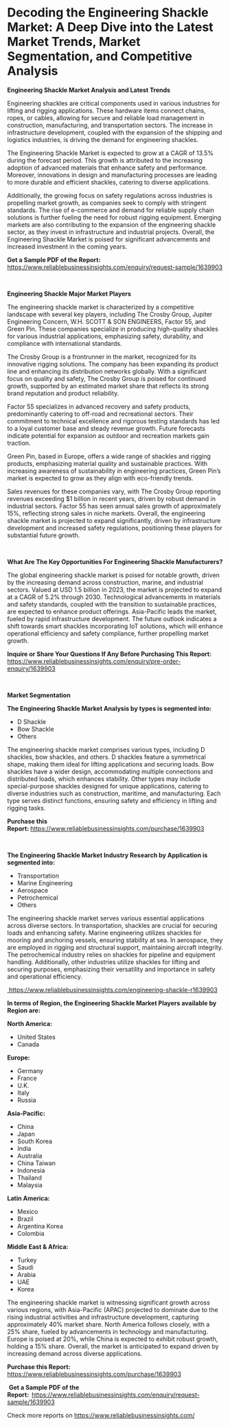 <p><h1>Decoding the Engineering Shackle Market: A Deep Dive into the Latest Market Trends, Market Segmentation, and Competitive Analysis</h1></p><p><strong>Engineering Shackle Market Analysis and Latest Trends</strong></p>
<p><p>Engineering shackles are critical components used in various industries for lifting and rigging applications. These hardware items connect chains, ropes, or cables, allowing for secure and reliable load management in construction, manufacturing, and transportation sectors. The increase in infrastructure development, coupled with the expansion of the shipping and logistics industries, is driving the demand for engineering shackles.</p><p>The Engineering Shackle Market is expected to grow at a CAGR of 13.5% during the forecast period. This growth is attributed to the increasing adoption of advanced materials that enhance safety and performance. Moreover, innovations in design and manufacturing processes are leading to more durable and efficient shackles, catering to diverse applications. </p><p>Additionally, the growing focus on safety regulations across industries is propelling market growth, as companies seek to comply with stringent standards. The rise of e-commerce and demand for reliable supply chain solutions is further fueling the need for robust rigging equipment. Emerging markets are also contributing to the expansion of the engineering shackle sector, as they invest in infrastructure and industrial projects. Overall, the Engineering Shackle Market is poised for significant advancements and increased investment in the coming years.</p></p>
<p><strong>Get a Sample PDF of the Report:&nbsp;</strong> <a href="https://www.reliablebusinessinsights.com/enquiry/request-sample/1639903?utm_campaign=2196&utm_medium=2&utm_source=Github&utm_content=ia&utm_term=27022025&utm_id=engineering-shackle">https://www.reliablebusinessinsights.com/enquiry/request-sample/1639903</a></p>
<p>&nbsp;</p>
<p><strong>Engineering Shackle Major Market Players</strong></p>
<p><p>The engineering shackle market is characterized by a competitive landscape with several key players, including The Crosby Group, Jupiter Engineering Concern, W.H. SCOTT & SON ENGINEERS, Factor 55, and Green Pin. These companies specialize in producing high-quality shackles for various industrial applications, emphasizing safety, durability, and compliance with international standards.</p><p>The Crosby Group is a frontrunner in the market, recognized for its innovative rigging solutions. The company has been expanding its product line and enhancing its distribution networks globally. With a significant focus on quality and safety, The Crosby Group is poised for continued growth, supported by an estimated market share that reflects its strong brand reputation and product reliability.</p><p>Factor 55 specializes in advanced recovery and safety products, predominantly catering to off-road and recreational sectors. Their commitment to technical excellence and rigorous testing standards has led to a loyal customer base and steady revenue growth. Future forecasts indicate potential for expansion as outdoor and recreation markets gain traction.</p><p>Green Pin, based in Europe, offers a wide range of shackles and rigging products, emphasizing material quality and sustainable practices. With increasing awareness of sustainability in engineering practices, Green Pin’s market is expected to grow as they align with eco-friendly trends.</p><p>Sales revenues for these companies vary, with The Crosby Group reporting revenues exceeding $1 billion in recent years, driven by robust demand in industrial sectors. Factor 55 has seen annual sales growth of approximately 15%, reflecting strong sales in niche markets. Overall, the engineering shackle market is projected to expand significantly, driven by infrastructure development and increased safety regulations, positioning these players for substantial future growth.</p></p>
<p>&nbsp;</p>
<p><strong>What Are The Key Opportunities For Engineering Shackle Manufacturers?</strong></p>
<p><p>The global engineering shackle market is poised for notable growth, driven by the increasing demand across construction, marine, and industrial sectors. Valued at USD 1.5 billion in 2023, the market is projected to expand at a CAGR of 5.2% through 2030. Technological advancements in materials and safety standards, coupled with the transition to sustainable practices, are expected to enhance product offerings. Asia-Pacific leads the market, fueled by rapid infrastructure development. The future outlook indicates a shift towards smart shackles incorporating IoT solutions, which will enhance operational efficiency and safety compliance, further propelling market growth.</p></p>
<p><strong>Inquire or Share Your Questions If Any Before Purchasing This Report:</strong> <a href="https://www.reliablebusinessinsights.com/enquiry/pre-order-enquiry/1639903?utm_campaign=2196&utm_medium=2&utm_source=Github&utm_content=ia&utm_term=27022025&utm_id=engineering-shackle">https://www.reliablebusinessinsights.com/enquiry/pre-order-enquiry/1639903</a></p>
<p>&nbsp;</p>
<p><strong>Market Segmentation</strong></p>
<p><strong>The Engineering Shackle Market Analysis by types is segmented into:</strong></p>
<p><ul><li>D Shackle</li><li>Bow Shackle</li><li>Others</li></ul></p>
<p><p>The engineering shackle market comprises various types, including D shackles, bow shackles, and others. D shackles feature a symmetrical shape, making them ideal for lifting applications and securing loads. Bow shackles have a wider design, accommodating multiple connections and distributed loads, which enhances stability. Other types may include special-purpose shackles designed for unique applications, catering to diverse industries such as construction, maritime, and manufacturing. Each type serves distinct functions, ensuring safety and efficiency in lifting and rigging tasks.</p></p>
<p><strong>Purchase this Report:&nbsp;</strong><a href="https://www.reliablebusinessinsights.com/purchase/1639903?utm_campaign=2196&utm_medium=2&utm_source=Github&utm_content=ia&utm_term=27022025&utm_id=engineering-shackle">https://www.reliablebusinessinsights.com/purchase/1639903</a></p>
<p>&nbsp;</p>
<p><strong>The Engineering Shackle Market Industry Research by Application is segmented into:</strong></p>
<p><ul><li>Transportation</li><li>Marine Engineering</li><li>Aerospace</li><li>Petrochemical</li><li>Others</li></ul></p>
<p><p>The engineering shackle market serves various essential applications across diverse sectors. In transportation, shackles are crucial for securing loads and enhancing safety. Marine engineering utilizes shackles for mooring and anchoring vessels, ensuring stability at sea. In aerospace, they are employed in rigging and structural support, maintaining aircraft integrity. The petrochemical industry relies on shackles for pipeline and equipment handling. Additionally, other industries utilize shackles for lifting and securing purposes, emphasizing their versatility and importance in safety and operational efficiency.</p></p>
<p><a href="https://www.reliablebusinessinsights.com/engineering-shackle-r1639903?utm_campaign=2196&utm_medium=2&utm_source=Github&utm_content=ia&utm_term=27022025&utm_id=engineering-shackle">&nbsp;https://www.reliablebusinessinsights.com/engineering-shackle-r1639903</a></p>
<p><strong>In terms of Region, the Engineering Shackle Market Players available by Region are:</strong></p>
<p>
    <p> <strong> North America: </strong>
        <ul>
            <li>United States</li>
            <li>Canada</li>
        </ul>
        </p> 
    <p> <strong> Europe: </strong>
        <ul>
            <li>Germany</li>
            <li>France</li>
            <li>U.K.</li>
            <li>Italy</li>
            <li>Russia</li>
        </ul>
        </p> 
    <p> <strong> Asia-Pacific: </strong>
        <ul>
            <li>China</li>
            <li>Japan</li>
            <li>South Korea</li>
            <li>India</li>
            <li>Australia</li>
            <li>China Taiwan</li>
            <li>Indonesia</li>
            <li>Thailand</li>
            <li>Malaysia</li>
        </ul>
        </p> 
    <p> <strong> Latin America: </strong>
        <ul>
            <li>Mexico</li>
            <li>Brazil</li>
            <li>Argentina Korea</li>
            <li>Colombia</li>
        </ul>
        </p> 
    <p> <strong> Middle East & Africa: </strong>
        <ul>
            <li>Turkey</li>
            <li>Saudi</li>
            <li>Arabia</li>
            <li>UAE</li>
            <li>Korea</li>
        </ul>
    </p>
    </p>
<p><p>The engineering shackle market is witnessing significant growth across various regions, with Asia-Pacific (APAC) projected to dominate due to the rising industrial activities and infrastructure development, capturing approximately 40% market share. North America follows closely, with a 25% share, fueled by advancements in technology and manufacturing. Europe is poised at 20%, while China is expected to exhibit robust growth, holding a 15% share. Overall, the market is anticipated to expand driven by increasing demand across diverse applications.</p></p>
<p><strong>Purchase this Report: </strong><a href="https://www.reliablebusinessinsights.com/purchase/1639903?utm_campaign=2196&utm_medium=2&utm_source=Github&utm_content=ia&utm_term=27022025&utm_id=engineering-shackle">https://www.reliablebusinessinsights.com/purchase/1639903</a></p>
<p>&nbsp;<strong>Get a Sample PDF of the Report:&nbsp;&nbsp;</strong><a href="https://www.reliablebusinessinsights.com/enquiry/request-sample/1639903?utm_campaign=2196&utm_medium=2&utm_source=Github&utm_content=ia&utm_term=27022025&utm_id=engineering-shackle">https://www.reliablebusinessinsights.com/enquiry/request-sample/1639903</a></p>
<p><strong></strong></p>
<p>Check more reports on <a href="https://www.reliablebusinessinsights.com/?utm_campaign=2196&utm_medium=2&utm_source=Github&utm_content=ia&utm_term=27022025&utm_id=engineering-shackle">https://www.reliablebusinessinsights.com/</a></p>